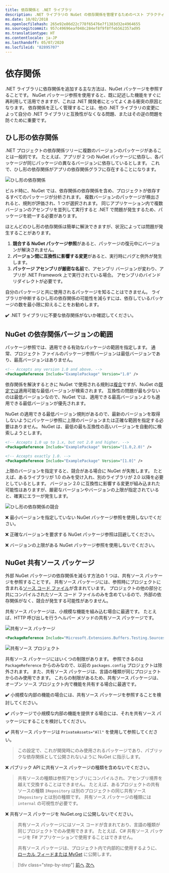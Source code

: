 ```yaml
---
title: 依存関係と .NET ライブラリ
description: .NET ライブラリの NuGet の依存関係を管理するためのベスト プラクティスの推奨事項。
ms.date: 10/02/2018
ms.openlocfilehash: 265e92e86d22c778f65476e7f1383d32e4964655
ms.sourcegitcommit: 957c49696eaf048c284ef8f9f8ffeb562357ad95
ms.translationtype: HT
ms.contentlocale: ja-JP
ms.lasthandoff: 05/07/2020
ms.locfileid: "82895707"
---
```

# <a name="dependencies"></a>依存関係

.NET ライブラリに依存関係を追加する主な方法は、NuGet パッケージを参照することです。 NuGet パッケージ参照を使用すると、既に記述した機能をすぐに再利用して活用できますが、これは .NET 開発者にとってよくある衝突の原因となります。 依存関係を正しく管理することは、他の .NET ライブラリの変更によって自分の .NET ライブラリと互換性がなくなる問題、またはその逆の問題を防ぐために重要です。

## <a name="diamond-dependencies"></a>ひし形の依存関係

.NET プロジェクトの依存関係ツリーに複数のバージョンのパッケージがあることは一般的です。 たとえば、アプリが 2 つの NuGet パッケージに依存し、各パッケージが同じパッケージの異なるバージョンに依存しているとします。 これで、ひし形の依存関係がアプリの依存関係グラフに存在することになります。

![ひし形の依存関係](./media/dependencies/diamond-dependency.png "ひし形の依存関係")

ビルド時に、NuGet では、依存関係の依存関係を含め、プロジェクトが依存するすべてのパッケージが分析されます。 複数バージョンのパッケージが検出されると、規則が評価され、1 つが選択されます。 同じアプリケーション内で複数バージョンのアセンブリを並列して実行すると .NET で問題が発生するため、パッケージを統一する必要があります。

ほとんどのひし形の依存関係は簡単に解決できますが、状況によっては問題が発生することがあります。

1. **競合する NuGet パッケージ参照**があると、パッケージの復元中にバージョンが解決されません。
2. **バージョン間に互換性に影響する変更**があると、実行時にバグと例外が発生します。
3. **パッケージ アセンブリが厳密な名前**で、アセンブリ バージョンが変わり、アプリが .NET Framework 上で実行されている場合。 アセンブリのバインド リダイレクトが必要です。

自分のパッケージと共に使用されるパッケージを知ることはできません。 ライブラリが中断するひし形の依存関係の可能性を減らすには、依存しているパッケージの数を最小限に抑えることをお勧めします。

✔️ .NET ライブラリに不要な依存関係がないか確認してください。

## <a name="nuget-dependency-version-ranges"></a>NuGet の依存関係バージョンの範囲

パッケージ参照では、適用できる有効なパッケージの範囲を指定します。 通常、プロジェクト ファイルのパッケージ参照バージョンは最低バージョンであり、最高バージョンはありません。

```xml
<!-- Accepts any version 1.0 and above. -->
<PackageReference Include="ExamplePackage" Version="1.0" />
```

依存関係を解決するときに NuGet で使用される規則は[複合](/nuget/consume-packages/dependency-resolution)ですが、NuGet の[既定では](/nuget/consume-packages/install-use-packages-visual-studio#install-and-update-options)適用可能な最低バージョンが検索されます。 互換性の問題が最も少ないのは最低バージョンなので、NuGet では、適用できる最高バージョンよりも適用できる最低バージョンが優先されます。

NuGet の適用できる最低バージョン規則があるので、最新のバージョンを取得しないようにパッケージ参照に上限のバージョンまたは正確な範囲を指定する必要はありません。 NuGet は、最低の最も互換性の高いバージョンを自動的に検索しようとします。

```xml
<!-- Accepts 1.0 up to 1.x, but not 2.0 and higher. -->
<PackageReference Include="ExamplePackage" Version="[1.0,2.0)" />

<!-- Accepts exactly 1.0. -->
<PackageReference Include="ExamplePackage" Version="[1.0]" />
```

上限のバージョンを指定すると、競合がある場合に NuGet が失敗します。 たとえば、あるライブラリが 1.0 のみを受け入れ、別のライブラリが 2.0 以降を必要としているとします。 バージョン 2.0 に互換性に影響する変更が組み込まれた可能性はありますが、厳密なバージョンやバージョンの上限が指定されていると、確実にエラーが発生します。

![ひし形の依存関係の競合](./media/dependencies/diamond-dependency-conflict.png "ひし形の依存関係の競合")

❌ 最小バージョンを指定していない NuGet パッケージ参照を使用しないでください。

❌ 正確なバージョンを要求する NuGet パッケージ参照は回避してください。

❌ バージョンの上限がある NuGet パッケージ参照を使用しないでください。

## <a name="nuget-shared-source-packages"></a>NuGet 共有ソース パッケージ

外部 NuGet パッケージの依存関係を減らす方法の 1 つは、共有ソース パッケージを参照することです。 共有ソース パッケージには、参照時にプロジェクトに含まれる[ソース コード ファイル](/nuget/reference/nuspec#including-content-files)が含まれています。 プロジェクトの他の部分と共にコンパイルされたソース コード ファイルのみを含めているので、外部の依存関係がなく、競合が発生する可能性がありません。

共有ソース パッケージは、小規模な機能を組み込む場合に最適です。 たとえば、HTTP 呼び出しを行うヘルパー メソッドの共有ソース パッケージです。

![共有ソース パッケージ](./media/dependencies/shared-source-package.png "共有ソース パッケージ")

```xml
<PackageReference Include="Microsoft.Extensions.Buffers.Testing.Sources" PrivateAssets="All" Version="1.0" />
```

![共有ソース プロジェクト](./media/dependencies/shared-source-project.png "共有ソース プロジェクト")

共有ソース パッケージにはいくつの制限があります。 参照できるのは `PackageReference` からのみなので、以前の `packages.config` プロジェクトは除外されます。 また、共有ソース パッケージは、言語の種類が同じプロジェクトからのみ使用できます。 これらの制限があるため、共有ソース パッケージは、オープン ソース プロジェクト内で機能を共有する場合に最適です。

✔️ 小規模な内部の機能の場合には、共有ソース パッケージを参照することを検討してください。

✔️ パッケージで小規模な内部の機能を提供する場合には、それを共有ソース パッケージにすることを検討してください。

✔️ 共有ソース パッケージは `PrivateAssets="All"` を使用して参照してください。

> この設定で、これが開発時にのみ使用されるパッケージであり、パブリックな依存関係として公開されないように NuGet に指示します。

❌ パブリック API に共有ソース パッケージの種類を含めないでください。

> 共有ソースの種類は参照アセンブリにコンパイルされ、アセンブリ境界を越えて交換することはできません。 たとえば、あるプロジェクトの共有ソースの種類 `IRepository` は別のプロジェクトの同じ共有ソース `IRepository` とは別の種類です。 共有ソース パッケージの種類には `internal` の可視性が必要です。

❌ 共有ソース パッケージを NuGet.org に公開しないでください。

> 共有ソース パッケージにはソース コードが含まれており、言語の種類が同じプロジェクトでのみ使用できます。 たとえば、C# 共有ソース パッケージを F# アプリケーションで使用することはできません。
>
> 共有ソース パッケージは、プロジェクト内で内部的に使用するように、[ローカル フィードまたは MyGet](./publish-nuget-package.md) に公開します。

>[!div class="step-by-step"]
>[前へ](nuget.md)
>[次へ](sourcelink.md)
